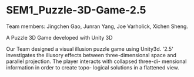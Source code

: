 # SEM1_Puzzle-3D-Game-2.5
Team members: Jingchen Gao, Junran Yang, Joe Varholick, Xichen Sheng.

A Puzzle 3D Game developed with Unity 3D

Our Team designed a visual illusion puzzle game using Unity3d. 
'2.5' investigates the illusory effects between three-dimensional space and parallel projection. 
The player interacts with collapsed three-di- mensional information in order to create topo- logical solutions in a flattened view.
